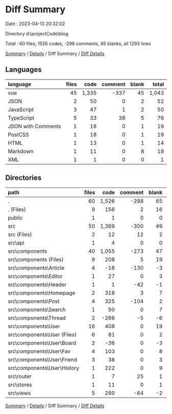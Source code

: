 # Diff Summary

Date : 2023-04-13 20:32:02

Directory d:\\projectCode\\blog

Total : 60 files,  1526 codes, -298 comments, 65 blanks, all 1293 lines

[Summary](results.md) / [Details](details.md) / Diff Summary / [Diff Details](diff-details.md)

## Languages
| language | files | code | comment | blank | total |
| :--- | ---: | ---: | ---: | ---: | ---: |
| vue | 45 | 1,335 | -337 | 45 | 1,043 |
| JSON | 2 | 50 | 0 | 2 | 52 |
| JavaScript | 3 | 47 | 1 | 2 | 50 |
| TypeScript | 5 | 33 | 38 | 5 | 76 |
| JSON with Comments | 1 | 18 | 0 | 1 | 19 |
| PostCSS | 1 | 18 | 0 | 1 | 19 |
| HTML | 1 | 13 | 0 | 1 | 14 |
| Markdown | 1 | 11 | 0 | 8 | 19 |
| XML | 1 | 1 | 0 | 0 | 1 |

## Directories
| path | files | code | comment | blank | total |
| :--- | ---: | ---: | ---: | ---: | ---: |
| . | 60 | 1,526 | -298 | 65 | 1,293 |
| . (Files) | 9 | 156 | 2 | 16 | 174 |
| public | 1 | 1 | 0 | 0 | 1 |
| src | 50 | 1,369 | -300 | 49 | 1,118 |
| src (Files) | 2 | 12 | 12 | 2 | 26 |
| src\\api | 1 | 4 | 0 | 0 | 4 |
| src\\components | 40 | 1,055 | -273 | 47 | 829 |
| src\\components (Files) | 9 | 208 | 5 | 19 | 232 |
| src\\components\\Article | 4 | -16 | -130 | -3 | -149 |
| src\\components\\Editor | 1 | 27 | 0 | 3 | 30 |
| src\\components\\Header | 1 | 1 | -42 | -1 | -42 |
| src\\components\\Homepage | 2 | 318 | 3 | 7 | 328 |
| src\\components\\Post | 4 | 325 | -104 | 2 | 223 |
| src\\components\\Search | 1 | 50 | 0 | 7 | 57 |
| src\\components\\Thread | 2 | -266 | -5 | -6 | -277 |
| src\\components\\User | 16 | 408 | 0 | 19 | 427 |
| src\\components\\User (Files) | 6 | 81 | 0 | 2 | 83 |
| src\\components\\User\\Board | 2 | -36 | 0 | -3 | -39 |
| src\\components\\User\\Fav | 4 | 103 | 0 | 8 | 111 |
| src\\components\\User\\Friend | 3 | 38 | 0 | 3 | 41 |
| src\\components\\User\\History | 1 | 222 | 0 | 9 | 231 |
| src\\router | 1 | 7 | 25 | 1 | 33 |
| src\\stores | 1 | 11 | 0 | 1 | 12 |
| src\\views | 5 | 280 | -64 | -2 | 214 |

[Summary](results.md) / [Details](details.md) / Diff Summary / [Diff Details](diff-details.md)
